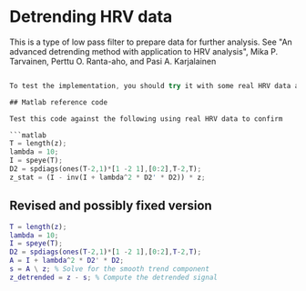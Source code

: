 # Detrending HRV data

This is a type of low pass filter to prepare data for further analysis. See "An advanced detrending method with application to HRV analysis", Mika P. Tarvainen, Perttu O. Ranta-aho, and Pasi A. Karjalainen

```rust

To test the implementation, you should try it with some real HRV data and compare the results with the MATLAB version.

## Matlab reference code

Test this code against the following using real HRV data to confirm

```matlab
T = length(z);
lambda = 10;
I = speye(T);
D2 = spdiags(ones(T-2,1)*[1 -2 1],[0:2],T-2,T);
z_stat = (I - inv(I + lambda^2 * D2' * D2)) * z;
```

## Revised and possibly fixed version

```matlab
T = length(z);
lambda = 10;
I = speye(T);
D2 = spdiags(ones(T-2,1)*[1 -2 1],[0:2],T-2,T);
A = I + lambda^2 * D2' * D2;
s = A \ z; % Solve for the smooth trend component
z_detrended = z - s; % Compute the detrended signal
```
